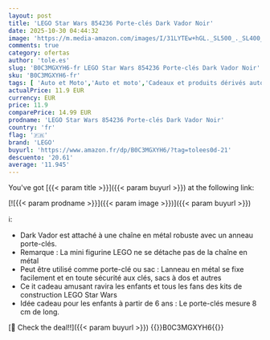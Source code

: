 ```yaml
---
layout: post
title: 'LEGO Star Wars 854236 Porte-clés Dark Vador Noir'
date: 2025-10-30 04:44:32
image: 'https://m.media-amazon.com/images/I/31LYTEw+hGL._SL500_._SL400_.jpg'
comments: true
category: ofertas
author: 'tole.es'
slug: 'B0C3MGXYH6-fr LEGO Star Wars 854236 Porte-clés Dark Vador Noir'
sku: 'B0C3MGXYH6-fr'
tags: [ 'Auto et Moto','Auto et moto','Cadeaux et produits dérivés auto','Porte-clés','lego','🇫🇷', ]
actualPrice: 11.9 EUR
currency: EUR
price: 11.9
comparePrice: 14.99 EUR
prodname: 'LEGO Star Wars 854236 Porte-clés Dark Vador Noir'
country: 'fr'
flag: '🇫🇷'
brand: 'LEGO'
buyurl: 'https://www.amazon.fr/dp/B0C3MGXYH6/?tag=tolees0d-21'
descuento: '20.61'
average: '11.945'
---
```


You've got [{{< param title >}}]({{< param buyurl >}}) at the following link:

[![{{< param prodname >}}]({{< param image >}})]({{< param buyurl >}})

ℹ️:

- Dark Vador est attaché à une chaîne en métal robuste avec un anneau porte-clés.
- Remarque : La mini figurine LEGO ne se détache pas de la chaîne en métal
- Peut être utilisé comme porte-clé ou sac : Lanneau en métal se fixe facilement et en toute sécurité aux clés, sacs à dos et autres
- Ce it cadeau amusant ravira les enfants et tous les fans des kits de construction LEGO Star Wars
- Idée cadeau pour les enfants à partir de 6 ans : Le porte-clés mesure 8 cm de long.

[🛒 Check the deal!!]({{< param buyurl >}})
{{<world>}}B0C3MGXYH6{{</world>}}
